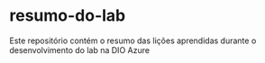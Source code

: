 # resumo-do-lab
Este repositório contém o resumo das lições aprendidas durante o desenvolvimento do lab na DIO
Azure
